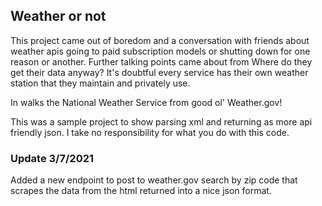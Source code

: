 ## Weather or not 

This project came out of boredom and a conversation with friends about weather apis going to paid subscription models or shutting down for one reason or another. 
Further talking points came about from Where do they get their data anyway? It's doubtful every service has their own weather station that they maintain and privately use.

In walks the National Weather Service from good ol' Weather.gov! 

This was a sample project to show parsing xml and returning as more api friendly json. I take no responsibility for what you do with this code. 

### Update 3/7/2021
Added a new endpoint to post to weather.gov search by zip code that scrapes the data from the html returned into a nice json format.




